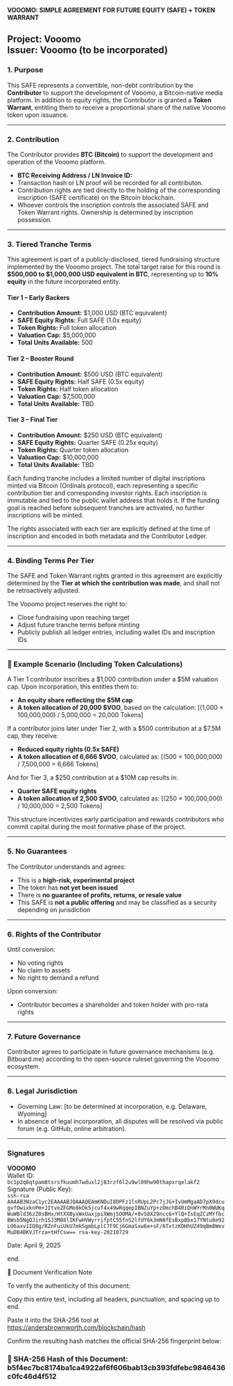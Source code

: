 **VOOOMO: SIMPLE AGREEMENT FOR FUTURE EQUITY (SAFE) + TOKEN WARRANT**

**Project:** Vooomo  
**Issuer:** Vooomo (to be incorporated)   
---

### 1. Purpose

This SAFE represents a convertible, non-debt contribution by the **Contributor** to support the development of Vooomo, a Bitcoin-native media platform. In addition to equity rights, the Contributor is granted a **Token Warrant**, entitling them to receive a proportional share of the native Vooomo token upon issuance.

---

### 2. Contribution

The Contributor provides **BTC (Bitcoin)** to support the development and operation of the Vooomo platform.

- **BTC Receiving Address / LN Invoice ID:**
- Transaction hash or LN proof will be recorded for all contributon.
- Contribution rights are tied directly to the holding of the corresponding inscription (SAFE certificate) on the Bitcoin blockchain.
- Whoever controls the inscription controls the associated SAFE and Token Warrant rights. Ownership is determined by inscription possession.

---

### 3. Tiered Tranche Terms

This agreement is part of a publicly-disclosed, tiered fundraising structure implemented by the Vooomo project. The total target raise for this round is **$500,000 to $1,000,000 USD equivalent in BTC**, representing up to **10% equity** in the future incorporated entity.

#### Tier 1 – Early Backers

- **Contribution Amount:** $1,000 USD (BTC equivalent)  
- **SAFE Equity Rights:** Full SAFE (1.0x equity)  
- **Token Rights:** Full token allocation  
- **Valuation Cap:** $5,000,000  
- **Total Units Available:** 500

#### Tier 2 – Booster Round

- **Contribution Amount:** $500 USD (BTC equivalent)  
- **SAFE Equity Rights:** Half SAFE (0.5x equity)  
- **Token Rights:** Half token allocation  
- **Valuation Cap:** $7,500,000  
- **Total Units Available:** TBD

#### Tier 3 – Final Tier

- **Contribution Amount:** $250 USD (BTC equivalent)  
- **SAFE Equity Rights:** Quarter SAFE (0.25x equity)  
- **Token Rights:** Quarter token allocation  
- **Valuation Cap:** $10,000,000  
- **Total Units Available:** TBD

Each funding tranche includes a limited number of digital inscriptions minted via Bitcoin (Ordinals protocol), each representing a specific contribution tier and corresponding investor rights. Each inscription is immutable and tied to the public wallet address that holds it. If the funding goal is reached before subsequent tranches are activated, no further inscriptions will be minted.

The rights associated with each tier are explicitly defined at the time of inscription and encoded in both metadata and the Contributor Ledger.

---

### 4. Binding Terms Per Tier

The SAFE and Token Warrant rights granted in this agreement are explicitly determined by the **Tier at which the contribution was made**, and shall not be retroactively adjusted.

The Vooomo project reserves the right to:

- Close fundraising upon reaching target  
- Adjust future tranche terms before minting  
- Publicly publish all ledger entries, including wallet IDs and inscription IDs

---

### 📘 Example Scenario (Including Token Calculations)

A Tier 1 contributor inscribes a $1,000 contribution under a $5M valuation cap. Upon incorporation, this entitles them to:

- **An equity share reflecting the $5M cap**
- **A token allocation of 20,000 $VOO**, based on the calculation:
  \[(1,000 × 100,000,000) / 5,000,000 = 20,000 Tokens]

If a contributor joins later under Tier 2, with a $500 contribution at a $7.5M cap, they receive:

- **Reduced equity rights (0.5x SAFE)**
- **A token allocation of 6,666 $VOO**, calculated as:
  \[(500 × 100,000,000) / 7,500,000 = 6,666 Tokens]

And for Tier 3, a $250 contribution at a $10M cap results in:

- **Quarter SAFE equity rights**
- **A token allocation of 2,500 $VOO**, calculated as:
  \[(250 × 100,000,000) / 10,000,000 = 2,500 Tokens]

This structure incentivizes early participation and rewards contributors who commit capital during the most formative phase of the project.

---

### 5. No Guarantees

The Contributor understands and agrees:

- This is a **high-risk, experimental project**  
- The token has **not yet been issued**  
- There is **no guarantee of profits, returns, or resale value**  
- This SAFE is **not a public offering** and may be classified as a security depending on jurisdiction

---

### 6. Rights of the Contributor

Until conversion:

- No voting rights  
- No claim to assets  
- No right to demand a refund

Upon conversion:

- Contributor becomes a shareholder and token holder with pro-rata rights

---

### 7. Future Governance

Contributor agrees to participate in future governance mechanisms (e.g. Bitboard.me) according to the open-source ruleset governing the Vooomo ecosystem.

---

### 8. Legal Jurisdiction

- Governing Law: [to be determined at incorporation, e.g. Delaware, Wyoming]  
- In absence of legal incorporation, all disputes will be resolved via public forum (e.g. GitHub, online arbitration).

---

### Signatures

**VOOOMO**  
Wallet ID: `bc1p2q6qtpam8tsrsfkuumh7wduxl2j83rzf6l2u9wl09hw90thapxrqelakf2`  
Signature (Public Key):  
`ssh-rsa AAAAB3NzaC1yc2EAAAABJQAAAQEAmKNDuI8DPFz1lsRUpL2Pc7jJG+IvUmMgaAD7pX9dcugvfOwixknPm+JItveZFGMe8kOk5jcuf4x49wRqqepIBNZuYp+zOmchB4RiOnWYrMn0WUKqWuWBld36zZ0sBHx/HtXXByxWxUaxjpiXWmjSOOMA/+8vS8X29ncc6+YlQ+IsEqZCzMYfbcBWsb5NgQJirh1SJ3M88lIKFwHVWyrrifptC55fnS2lfdY6k3mN8fEsBxp8bx17YNtu8e92LO6axv1IQ8g/RZnFuiUkU7mkSgmbLplC7F9Cj6GmaSxw6e+sF/6TxtzKDHhUZ49qBm8WevMuDB4BKVJTrza+tHfCsw== rsa-key-20210729`  

Date: April 9, 2025

end.

🔐 Document Verification Note

To verify the authenticity of this document:

Copy this entire text, including all headers, punctuation, and spacing up to end.

Paste it into the SHA-256 tool at https://andersbrownworth.com/blockchain/hash

Confirm the resulting hash matches the official SHA-256 fingerprint below:

### 📎 SHA-256 Hash of this Document: b5f4ec7bc8174ba1ca4922af6f606bab13cb393fdfebc9846436c0fc46d4f512